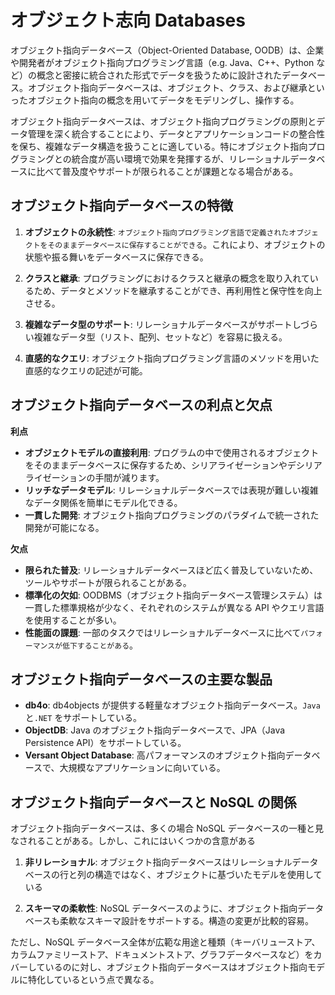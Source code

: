 # オブジェクト志向 Databases

オブジェクト指向データベース（Object-Oriented Database, OODB）は、企業や開発者がオブジェクト指向プログラミング言語（e.g. Java、C++、Python など）の概念と密接に統合された形式でデータを扱うために設計されたデータベース。オブジェクト指向データベースは、オブジェクト、クラス、および継承といったオブジェクト指向の概念を用いてデータをモデリングし、操作する。

オブジェクト指向データベースは、オブジェクト指向プログラミングの原則とデータ管理を深く統合することにより、データとアプリケーションコードの整合性を保ち、複雑なデータ構造を扱うことに適している。特にオブジェクト指向プログラミングとの統合度が高い環境で効果を発揮するが、リレーショナルデータベースに比べて普及度やサポートが限られることが課題となる場合がある。

## オブジェクト指向データベースの特徴

1. **オブジェクトの永続性**: `オブジェクト指向プログラミング言語で定義されたオブジェクトをそのままデータベースに保存することができる`。これにより、オブジェクトの状態や振る舞いをデータベースに保存できる。

2. **クラスと継承**: プログラミングにおけるクラスと継承の概念を取り入れているため、データとメソッドを継承することができ、再利用性と保守性を向上させる。

3. **複雑なデータ型のサポート**: リレーショナルデータベースがサポートしづらい複雑なデータ型（リスト、配列、セットなど）を容易に扱える。

4. **直感的なクエリ**: オブジェクト指向プログラミング言語のメソッドを用いた直感的なクエリの記述が可能。

## オブジェクト指向データベースの利点と欠点

**利点**

- **オブジェクトモデルの直接利用**: プログラムの中で使用されるオブジェクトをそのままデータベースに保存するため、シリアライゼーションやデシリアライゼーションの手間が減ります。
- **リッチなデータモデル**: リレーショナルデータベースでは表現が難しい複雑なデータ関係を簡単にモデル化できる。
- **一貫した開発**: オブジェクト指向プログラミングのパラダイムで統一された開発が可能になる。

**欠点**

- **限られた普及**: リレーショナルデータベースほど広く普及していないため、ツールやサポートが限られることがある。
- **標準化の欠如**: OODBMS（オブジェクト指向データベース管理システム）は一貫した標準規格が少なく、それぞれのシステムが異なる API やクエリ言語を使用することが多い。
- **性能面の課題**: 一部のタスクではリレーショナルデータベースに比べて`パフォーマンスが低下することがある`。

## オブジェクト指向データベースの主要な製品

- **db4o**: db4objects が提供する軽量なオブジェクト指向データベース。`Java` と`.NET` をサポートしている。
- **ObjectDB**: Java のオブジェクト指向データベースで、JPA（Java Persistence API）をサポートしている。
- **Versant Object Database**: 高パフォーマンスのオブジェクト指向データベースで、大規模なアプリケーションに向いている。

## オブジェクト指向データベースと NoSQL の関係

オブジェクト指向データベースは、多くの場合 NoSQL データベースの一種と見なされることがある。しかし、これにはいくつかの含意がある

1. **非リレーショナル**: オブジェクト指向データベースはリレーショナルデータベースの行と列の構造ではなく、オブジェクトに基づいたモデルを使用している

2. **スキーマの柔軟性**: NoSQL データベースのように、オブジェクト指向データベースも柔軟なスキーマ設計をサポートする。構造の変更が比較的容易。

ただし、NoSQL データベース全体が広範な用途と種類（キーバリューストア、カラムファミリーストア、ドキュメントストア、グラフデータベースなど）をカバーしているのに対し、オブジェクト指向データベースはオブジェクト指向モデルに特化しているという点で異なる。
